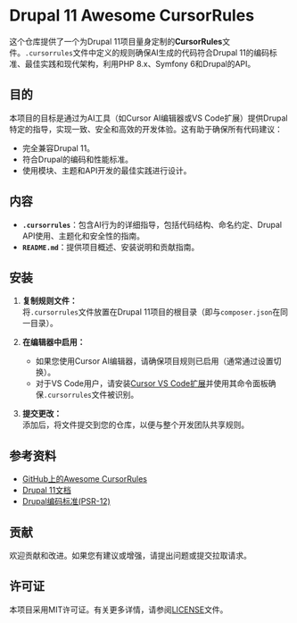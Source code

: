# Drupal 11 Awesome CursorRules

这个仓库提供了一个为Drupal 11项目量身定制的**CursorRules**文件。`.cursorrules`文件中定义的规则确保AI生成的代码符合Drupal 11的编码标准、最佳实践和现代架构，利用PHP 8.x、Symfony 6和Drupal的API。

## 目的

本项目的目标是通过为AI工具（如Cursor AI编辑器或VS Code扩展）提供Drupal特定的指导，实现一致、安全和高效的开发体验。这有助于确保所有代码建议：
- 完全兼容Drupal 11。
- 符合Drupal的编码和性能标准。
- 使用模块、主题和API开发的最佳实践进行设计。

## 内容

- **`.cursorrules`**：包含AI行为的详细指导，包括代码结构、命名约定、Drupal API使用、主题化和安全性的指南。
- **`README.md`**：提供项目概述、安装说明和贡献指南。

## 安装

1. **复制规则文件：**  
   将`.cursorrules`文件放置在Drupal 11项目的根目录（即与`composer.json`在同一目录）。

2. **在编辑器中启用：**  
   - 如果您使用Cursor AI编辑器，请确保项目规则已启用（通常通过设置切换）。
   - 对于VS Code用户，请安装[Cursor VS Code扩展](https://marketplace.visualstudio.com/)并使用其命令面板确保`.cursorrules`文件被识别。

3. **提交更改：**  
   添加后，将文件提交到您的仓库，以便与整个开发团队共享规则。

## 参考资料

- [GitHub上的Awesome CursorRules](https://github.com/awesome-cursorrules/awesome-cursorrules)
- [Drupal 11文档](https://www.drupal.org/docs/understanding-drupal)
- [Drupal编码标准(PSR-12)](https://www.drupal.org/docs/develop/standards)

## 贡献

欢迎贡献和改进。如果您有建议或增强，请提出问题或提交拉取请求。

## 许可证

本项目采用MIT许可证。有关更多详情，请参阅[LICENSE](LICENSE)文件。